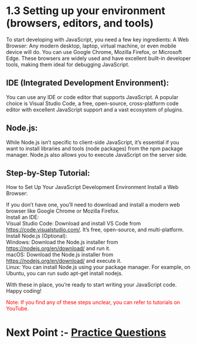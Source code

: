 # 1.3 Setting up your environment (browsers, editors, and tools)
To start developing with JavaScript, you need a few key ingredients:
A Web Browser: Any modern desktop, laptop, virtual machine, or even mobile device will do. You can use Google Chrome, Mozilla Firefox, or Microsoft Edge. These browsers are widely used and have excellent built-in developer tools, making them ideal for debugging JavaScript.

## IDE (Integrated Development Environment):
 You can use any IDE or code editor that supports JavaScript. A popular choice is Visual Studio Code, a free, open-source, cross-platform code editor with excellent JavaScript support and a vast ecosystem of plugins.

## Node.js:
 While Node.js isn’t specific to client-side JavaScript, it’s essential if you want to install libraries and tools (node packages) from the npm package manager. Node.js also allows you to execute JavaScript on the server side.

## Step-by-Step Tutorial:
 How to Set Up Your JavaScript Development Environment
Install a Web Browser:

If you don’t have one, you’ll need to download and install a modern web browser like Google Chrome or Mozilla Firefox. <br/>
Install an IDE: <br/>
Visual Studio Code: Download and install VS Code from https://code.visualstudio.com/. It’s free, open-source, and multi-platform.<br/>
Install Node.js (Optional):<br/>
Windows: Download the Node.js installer from https://nodejs.org/en/download/ and run it.<br/>
macOS: Download the Node.js installer from https://nodejs.org/en/download/ and execute it.<br/>
Linux: You can install Node.js using your package manager. For example, on Ubuntu, you can run sudo apt-get install nodejs.<br/>

With these in place, you’re ready to start writing your JavaScript code. Happy coding!<br/>

<p style="color:red">Note: If you find any of these steps unclear, you can refer to tutorials on YouTube.</p>

# Next Point :- [Practice Questions](./Practice_Questions.md)